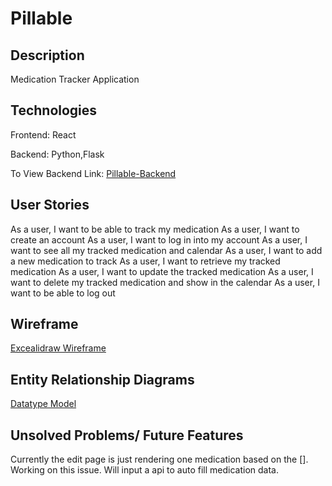 # Pillable

## Description

Medication Tracker Application

## Technologies
Frontend:
React

Backend:
Python,Flask

To View Backend Link: [Pillable-Backend](https://github.com/rbidon/pillable-backend)


## User Stories

As a user, I want to be able to track my medication
As a user, I want to create an account
As a user, I want to log in into my account
As a user, I want to see all my tracked medication and calendar
As a user, I want to add a new medication to track
As a user, I want to retrieve my tracked medication
As a user, I want to update the tracked medication
As a user, I want to delete my tracked medication and show in the calendar
As a user, I want to be able to log out

## Wireframe
[ Excealidraw Wireframe](https://excalidraw.com/#json=0_BJW5bHO9Y3k9TIbHwyS,nU0krBMQYN_K3vqVHRieiw
)

##  Entity Relationship Diagrams
[Datatype Model](https://lucid.app/lucidchart/4481a0f2-fc1c-475b-85b8-870e08104ea9/edit?view_items=YLK5Df4qDt0P&invitationId=inv_07a178cb-7318-47ba-ba73-f32d94d665e4)


## Unsolved Problems/ Future Features
Currently the edit page is just rendering one medication based on the []. Working on this issue. Will input a api to auto fill medication data.
